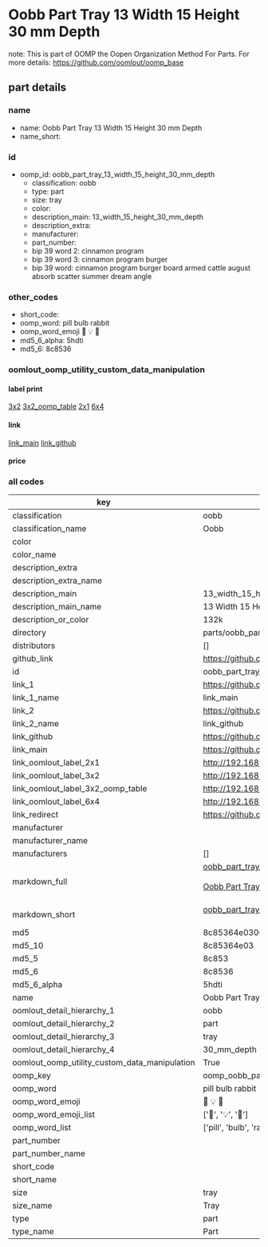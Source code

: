 # Oobb Part Tray 13 Width 15 Height 30 mm Depth  

note: This is part of OOMP the Oopen Organization Method For Parts. For more details: https://github.com/oomlout/oomp_base

##  part details
  







### name
* name: Oobb Part Tray 13 Width 15 Height 30 mm Depth
* name_short: 
### id
* oomp_id: oobb_part_tray_13_width_15_height_30_mm_depth
  * classification: oobb
  * type: part
  * size: tray
  * color: 
  * description_main: 13_width_15_height_30_mm_depth
  * description_extra: 
  * manufacturer: 
  * part_number: 
  * bip 39 word 2: cinnamon program
  * bip 39 word 3: cinnamon program burger
  * bip 39 word: cinnamon program burger board armed cattle august absorb scatter summer dream angle

### other_codes
* short_code: 
* oomp_word: pill bulb rabbit
* oomp_word_emoji :pill: :bulb: :rabbit:
* md5_6_alpha: 5hdti
* md5_6: 8c8536






### oomlout_oomp_utility_custom_data_manipulation
#### label print
[3x2](http://192.168.1.245:1112/?label=oomp%205hdti)
[3x2_oomp_table](http://192.168.1.108:1112/?label=oomp%205hdti)
[2x1](http://192.168.1.242:1112/?label=oomp%205hdti)
[6x4](http://192.168.1.55:1112/?label=oomp%205hdti)    

#### link

[link_main](https://github.com/oomlout/oomlout_oomp_version_1_messy/tree/main/parts/oobb_part_tray_13_width_15_height_30_mm_depth) [link_github](https://github.com/oomlout/oomlout_oomp_version_1_messy/tree/main/parts/oobb_part_tray_13_width_15_height_30_mm_depth)                             

#### price







### all codes 
| key | value |  
| --- | --- |  
| classification | oobb |  
| classification_name | Oobb |  
| color |  |  
| color_name |  |  
| description_extra |  |  
| description_extra_name |  |  
| description_main | 13_width_15_height_30_mm_depth |  
| description_main_name | 13 Width 15 Height 30 mm Depth |  
| description_or_color | 132k |  
| directory | parts/oobb_part_tray_13_width_15_height_30_mm_depth |  
| distributors | [] |  
| github_link | https://github.com/oomlout/oomlout_oomp_part_src/tree/main/parts/oobb_part_tray_13_width_15_height_30_mm_depth |  
| id | oobb_part_tray_13_width_15_height_30_mm_depth |  
| link_1 | https://github.com/oomlout/oomlout_oomp_version_1_messy/tree/main/parts/oobb_part_tray_13_width_15_height_30_mm_depth |  
| link_1_name | link_main |  
| link_2 | https://github.com/oomlout/oomlout_oomp_version_1_messy/tree/main/parts/oobb_part_tray_13_width_15_height_30_mm_depth |  
| link_2_name | link_github |  
| link_github | https://github.com/oomlout/oomlout_oomp_version_1_messy/tree/main/parts/oobb_part_tray_13_width_15_height_30_mm_depth |  
| link_main | https://github.com/oomlout/oomlout_oomp_version_1_messy/tree/main/parts/oobb_part_tray_13_width_15_height_30_mm_depth |  
| link_oomlout_label_2x1 | http://192.168.1.242:1112/?label=oomp%205hdti |  
| link_oomlout_label_3x2 | http://192.168.1.245:1112/?label=oomp%205hdti |  
| link_oomlout_label_3x2_oomp_table | http://192.168.1.108:1112/?label=oomp%205hdti |  
| link_oomlout_label_6x4 | http://192.168.1.55:1112/?label=oomp%205hdti |  
| link_redirect | https://github.com/oomlout/oomlout_oomp_version_1_messy/tree/main/parts/oobb_part_tray_13_width_15_height_30_mm_depth |  
| manufacturer |  |  
| manufacturer_name |  |  
| manufacturers | [] |  
| markdown_full | [oobb_part_tray_13_width_15_height_30_mm_depth](none)<br>[](none)<br>[Oobb Part Tray 13 Width 15 Height 30 Mm Depth](none)<br><br> |  
| markdown_short | [oobb_part_tray_13_width_15_height_30_mm_depth](none)<br><br> |  
| md5 | 8c85364e0300c1e49105e18a3d6af948 |  
| md5_10 | 8c85364e03 |  
| md5_5 | 8c853 |  
| md5_6 | 8c8536 |  
| md5_6_alpha | 5hdti |  
| name | Oobb Part Tray 13 Width 15 Height 30 mm Depth |  
| oomlout_detail_hierarchy_1 | oobb |  
| oomlout_detail_hierarchy_2 | part |  
| oomlout_detail_hierarchy_3 | tray |  
| oomlout_detail_hierarchy_4 | 30_mm_depth |  
| oomlout_oomp_utility_custom_data_manipulation | True |  
| oomp_key | oomp_oobb_part_tray_13_width_15_height_30_mm_depth |  
| oomp_word | pill bulb rabbit |  
| oomp_word_emoji | :pill: :bulb: :rabbit: |  
| oomp_word_emoji_list | [':pill:', ':bulb:', ':rabbit:'] |  
| oomp_word_list | ['pill', 'bulb', 'rabbit'] |  
| part_number |  |  
| part_number_name |  |  
| short_code |  |  
| short_name |  |  
| size | tray |  
| size_name | Tray |  
| type | part |  
| type_name | Part |  
